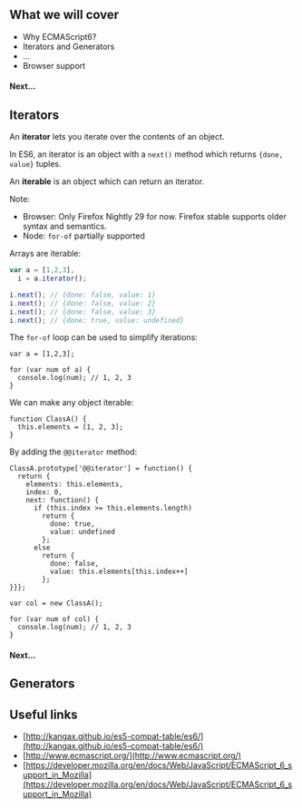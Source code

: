 ## What we will cover

* Why ECMAScript6?
* Iterators and Generators
* ...
* Browser support



#### Next...
## Iterators



An **iterator** lets you iterate over the contents of an object.

In ES6, an iterator is an object with a `next()` method which returns `{done, value}` tuples.

An **iterable** is an object which can return an iterator.

Note: 
* Browser: Only Firefox Nightly 29 for now. Firefox stable supports older syntax and semantics.
* Node: `for-of` partially supported



Arrays are iterable:

```javascript
var a = [1,2,3],
  i = a.iterator();

i.next(); // {done: false, value: 1}
i.next(); // {done: false, value: 2}
i.next(); // {done: false, value: 3}
i.next(); // {done: true, value: undefined}
```



The `for-of` loop can be used to simplify iterations:

```
var a = [1,2,3];

for (var num of a) {
  console.log(num); // 1, 2, 3
}
```



We can make any object iterable:
```
function ClassA() {
  this.elements = [1, 2, 3];
}
```



By adding the `@@iterator` method:
```small
ClassA.prototype['@@iterator'] = function() {
  return {
    elements: this.elements,
    index: 0,
    next: function() {
      if (this.index >= this.elements.length)
        return { 
          done: true, 
          value: undefined 
        };
      else
        return { 
          done: false, 
          value: this.elements[this.index++] 
        };
}}};
```



```
var col = new ClassA();

for (var num of col) {
  console.log(num); // 1, 2, 3
}
```



#### Next...
## Generators



## Useful links
* [http://kangax.github.io/es5-compat-table/es6/](http://kangax.github.io/es5-compat-table/es6/)
* [http://www.ecmascript.org/](http://www.ecmascript.org/)
* [https://developer.mozilla.org/en/docs/Web/JavaScript/ECMAScript_6_support_in_Mozilla](https://developer.mozilla.org/en/docs/Web/JavaScript/ECMAScript_6_support_in_Mozilla)

